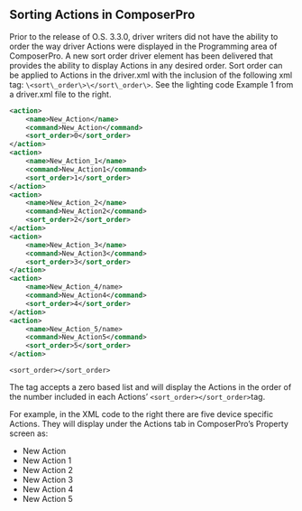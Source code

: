 ## Sorting Actions in ComposerPro

Prior to the release of O.S. 3.3.0, driver writers did not have the ability to order the way driver Actions were displayed in the Programming area of ComposerPro. A new sort order driver element has been delivered that provides the ability to display Actions in any desired order. Sort order can be applied to Actions in the driver.xml with the inclusion of the following xml tag: `\<sort\_order\>\</sort\_order\>`. See the lighting code Example 1 from a driver.xml file to the right.


```xml
<action>
	<name>New_Action</name>
	<command>New_Action</command>
	<sort_order>0</sort_order>
</action>
<action>
	<name>New_Action_1</name>
	<command>New_Action1</command>
	<sort_order>1</sort_order>
</action>
<action>
	<name>New_Action_2</name>
	<command>New_Action2</command>
	<sort_order>2</sort_order>
</action>
<action>
	<name>New_Action_3</name>
	<command>New_Action3</command>
	<sort_order>3</sort_order>
</action>
<action>
	<name>New_Action_4/name>
	<command>New_Action4</command>
	<sort_order>4</sort_order>
</action>
<action>
	<name>New_Action_5/name>
	<command>New_Action5</command>
	<sort_order>5</sort_order>
</action>
```

`<sort_order></sort_order>` 

The tag accepts a zero based list and will display the Actions in the order of the number included in each Actions’ `<sort_order></sort_order>`tag.

For example, in the XML code to the right there are five device specific Actions. They will display under the Actions tab in ComposerPro’s Property screen as:

- New Action
- New Action 1
- New Action 2
- New Action 3
- New Action 4
- New Action 5
